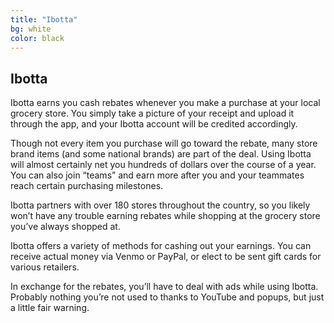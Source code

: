 ```yaml
---
title: "Ibotta"
bg: white
color: black
---
```


## Ibotta

Ibotta earns you cash rebates whenever you make a purchase at your local grocery store. You simply take a picture of your receipt and upload it through the app, and your Ibotta account will be credited accordingly. 

Though not every item you purchase will go toward the rebate, many store brand items (and some national brands) are part of the deal. Using Ibotta will almost certainly net you hundreds of dollars over the course of a year. You can also join “teams” and earn more after you and your teammates reach certain purchasing milestones. 

Ibotta partners with over 180 stores throughout the country, so you likely won’t have any trouble earning rebates while shopping at the grocery store you’ve always shopped at.

Ibotta offers a variety of methods for cashing out your earnings. You can receive actual money via Venmo or PayPal, or elect to be sent gift cards for various retailers.

In exchange for the rebates, you’ll have to deal with ads while using Ibotta. Probably nothing you’re not used to thanks to YouTube and popups, but just a little fair warning.